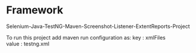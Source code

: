 # Framework
Selenium-Java-TestNG-Maven-Screenshot-Listener-ExtentReports-Project

To run this project add maven run configuration as:
 key	:	xmlFiles   
 value 	:  	testng.xml
